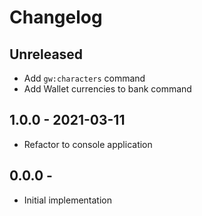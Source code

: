 # Changelog

<!-- There is always Unreleased section on the top. Subsections (Add, Changed, Fix, Removed) should be Add as needed. -->
## Unreleased
- Add `gw:characters` command
- Add Wallet currencies to bank command

## 1.0.0 - 2021-03-11
- Refactor to console application

## 0.0.0 -
- Initial implementation
